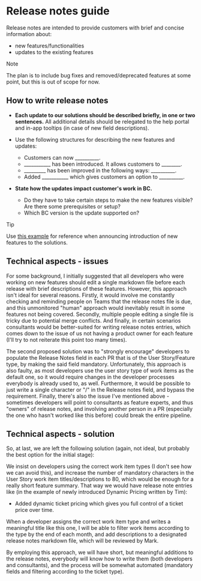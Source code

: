 # Release notes guide

Release notes are intended to provide customers with brief and concise information about:

- new features/functionalities
- updates to the existing features

> [!Note]
> The plan is to include bug fixes and removed/deprecated features at some point, but this is out of scope for now.

## How to write release notes

- **Each update to our solutions should be described briefly, in one or two sentences.** All additional details should be relegated to the help portal and in-app tooltips (in case of new field descriptions).

- Use the following structures for describing the new features and updates:
  - Customers can now __________.
  - ___________ has been introduced. It allows customers to ________.
  - _________ has been improved in the following ways: __________.
  - Added ___________ which gives customers an option to __________.

- **State how the updates impact customer's work in BC.**
  - Do they have to take certain steps to make the new features visible? Are there some prerequisites or setup?
  - Which BC version is the update supported on?

> [!Tip]
> Use [this example](https://keepachangelog.com/en/1.0.0/) for reference when announcing introduction of new features to the solutions.

## Technical aspects - issues

For some background, I initially suggested that all developers who were working on new features should edit a single markdown file before each release with brief descriptions of these features. However, this approach isn't ideal for several reasons. Firstly, it would involve me constantly checking and reminding people on Teams that the release notes file is due, and this unmonitored "human" approach would inevitably result in some features not being covered. Secondly, multiple people editing a single file is tricky due to potential merge conflicts. And finally, in certain scenarios consultants would be better-suited for writing release notes entries, which comes down to the issue of us not having a product owner for each feature (I'll try to not reiterate this point too many times).

The second proposed solution was to "strongly encourage" developers to populate the Release Notes field in each PR that is of the User Story/Feature type, by making the said field mandatory. Unfortunately, this approach is also faulty, as most developers use the user story type of work items as the default one, so it would require changes in the developer processes everybody is already used to, as well. Furthermore, it would be possible to just write a single character or "/" in the Release notes field, and bypass the requirement. Finally, there's also the issue I've mentioned above - sometimes developers will point to consultants as feature experts, and thus "owners" of release notes, and involving another person in a PR (especially the one who hasn't worked like this before) could break the entire pipeline. 

## Technical aspects - solution

So, at last, we are left the following solution (again, not ideal, but probably the best option for the initial stage):

We insist on developers using the correct work item types (I don't see how we can avoid this), and increase the number of mandatory characters in the User Story work item titles/descriptions to 80, which would be enough for a really short feature summary. That way we would have release note entries like (in the example of newly introduced Dynamic Pricing written by Tim):

- Added dynamic ticket pricing which gives you full control of a ticket price over time.

When a developer assigns the correct work item type and writes a meaningful title like this one, I will be able to filter work items according to the type by the end of each month, and add descriptions to a designated release notes markdown file, which will be reviewed by Mark.

By employing this approach, we will have short, but meaningful additions to the release notes, everybody will know how to write them (both developers and consultants), and the process will be somewhat automated (mandatory fields and filtering according to the ticket type).